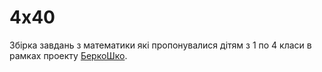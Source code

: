 # 4x40

Збірка завдань з математики які пропонувалися дітям з 1 по 4 класи
в рамках проекту [БеркоШко](http://berkoschool.kiev.ua).
